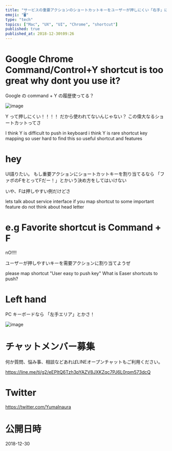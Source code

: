 ```yaml
---
title: "サービスの重要アクションのショートカットキーをユーザーが押しにくい「右手」に割り当ててはいけない #UI #UX @yumainaura"
emoji: "🖥"
type: "tech"
topics: ["Mac", "UX", "UI", "Chrome", "shortcut"]
published: true
published_at: 2018-12-30t09:26
---
```



# Google Chrome Command/Control+Y shortcut is too great why dont you use it? 

Google の command + Y の履歴使ってる？

![image](https://user-images.githubusercontent.com/13635059/50543178-8bbf6900-0c13-11e9-8c65-ad313054ded6.png)

Y って押しにくい！！！！
だから使われてないんじゃない？
この偉大なるショートカットってさ

I think Y is difficult to push in keyboard
i think Y is rare shortcut key mapping
so user hard to find this so useful shortcut and features

# hey

UI語りたい。
もし重要アクションにショートカットキーを割り当てるなら
「ファボのFをとってFだー！」とかいう決め方をしてはいけない

いや、Fは押しやすい例だけどさ

lets talk about service interface
if you map shortcut to some important feature
do not think about head letter 

# e.g Favorite shortcut is Command + F

nO!!!!

ユーザーが押しやすいキーを需要アクションに割り当てようぜ

please map shortcut "User easy to push key"
What is Easer shortcuts to push?

# Left hand

PC キーボードなら 「左手エリア」とかさ！

![image](https://user-images.githubusercontent.com/13635059/50543192-0d16fb80-0c14-11e9-92fe-dacfb68c7705.png)









<!-- Update From Qiita API -->

# チャットメンバー募集


何か質問、悩み事、相談などあればLINEオープンチャットもご利用ください。

https://line.me/ti/g2/eEPltQ6Tzh3pYAZV8JXKZqc7PJ6L0rpm573dcQ





# Twitter


https://twitter.com/YumaInaura


<!-- Update From Qiita API -->



# 公開日時

2018-12-30
